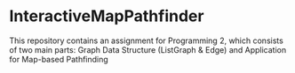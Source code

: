 # InteractiveMapPathfinder
This repository contains an assignment for Programming 2, which consists of two main parts: Graph Data Structure (ListGraph &amp; Edge) and Application for Map-based Pathfinding

